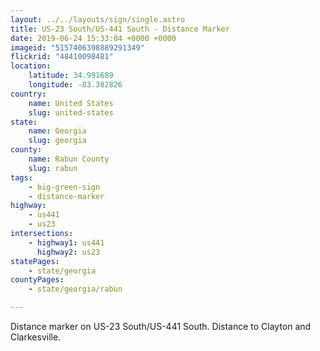 ```yaml
---
layout: ../../layouts/sign/single.astro
title: US-23 South/US-441 South - Distance Marker
date: 2019-06-24 15:33:04 +0000 +0000
imageid: "5157406398889291349"
flickrid: "48410098481"
location:
    latitude: 34.991689
    longitude: -83.382826
country:
    name: United States
    slug: united-states
state:
    name: Georgia
    slug: georgia
county:
    name: Rabun County
    slug: rabun
tags:
    - big-green-sign
    - distance-marker
highway:
    - us441
    - us23
intersections:
    - highway1: us441
      highway2: us23
statePages:
    - state/georgia
countyPages:
    - state/georgia/rabun

---
```

Distance marker on US-23 South/US-441 South.  Distance to Clayton and Clarkesville.